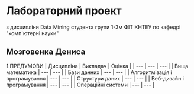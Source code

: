 # Лабораторний проект
з дисципліни Data Mining
студента групи 1-3м
ФІТ
КНТЕУ
по кафедрі "комп'ютерні науки"
## Мозговенка Дениса
1.ПРЕДУМОВИ
| Дисципліна | Викладач | Оцінка |
| --- | --- | --- |
| Вища математика | --- | --- |
| Бази данних | --- | --- |
| Алгоритмізація і програмування | --- | --- |
| Структури даних | --- | --- |
| Веб-дизайн і програмування | --- | --- |
| Операційні системи | --- | --- |